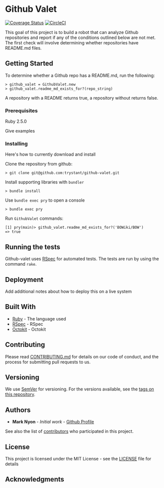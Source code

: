 
# Github Valet

[![Coverage Status](https://coveralls.io/repos/github/trystant/github-valet/badge.svg?branch=master)](https://coveralls.io/github/trystant/respository-observer?branch=master)
[![CircleCI](https://circleci.com/gh/trystant/github-valet.svg?style=svg)](https://circleci.com/gh/trystant/github-valet)

This goal of this project is to build a robot that can analyze Github 
repositories and report if any of the conditions outlined below are 
not met. The first check will involve determining whether repositories have
README.md files.

## Getting Started

To determine whether a Github repo has a README.md, run the following:
```
> github_valet = GithubValet.new
> github_valet.readme_md_exists_for?(repo_string)
```
A repository with a README returns true, a repository without returns false.


### Prerequisites

Ruby 2.5.0

Give examples

### Installing

Here's how to currently download and install

Clone the repository from github:

```
> git clone git@github.com:trystant/github-valet.git
```

Install supporting libraries with `bundler`

```
> bundle install
```
Use `bundle exec pry` to open a console

```
> bundle exec pry
```

Run `GithubValet` commands:

```
[1] pry(main)> github_valet.readme_md_exists_for?('BOWiki/BOW')
=> true
```

## Running the tests

Github-valet uses [RSpec](https://relishapp.com/rspec) for automated tests.
The tests are run by using the command `rake`.

## Deployment

Add additional notes about how to deploy this on a live system

## Built With

* [Ruby](http:/ruby-lang.org/) - The language used
* [RSpec](https://relishapp.com/rspec) - RSpec
* [Octokit](https://github.com/octokit/octokit.rb) - Octokit

## Contributing

Please read [CONTRIBUTING.md](https://gist.github.com/PurpleBooth/b24679402957c63ec426) 
for details on our code of conduct, and the process for submitting pull 
requests to us.

## Versioning

We use [SemVer](http://semver.org/) for versioning. For the versions available, 
see the [tags on this repository](https://github.com/your/project/tags). 

## Authors

* **Mark Nyon** - *Initial work* - [Github Profile](https://github.com/trystant)

See also the list of [contributors](https://github.com/your/project/contributors)
who participated in this project.

## License

This project is licensed under the MIT License - see the [LICENSE](LICENSE.txt) 
file for details

## Acknowledgments


